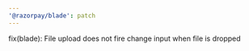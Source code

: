```yaml
---
'@razorpay/blade': patch
---
```


fix(blade): File upload does not fire change input when file is dropped

